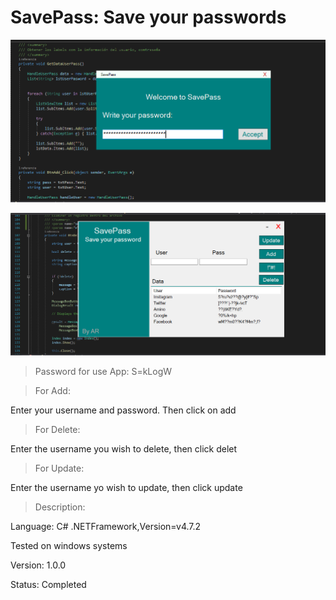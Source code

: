 # SavePass: Save your passwords

![](./Captura.PNG)

![](./Captura2.PNG)

> Password for use App: S=kLogW

> For Add:

Enter your username and password. Then click on add

> For Delete:

Enter the username you wish to delete, then click delet

> For Update:

Enter the username yo wish to update, then click update

> Description:

Language: C# .NETFramework,Version=v4.7.2

Tested on windows systems

Version: 1.0.0

Status: Completed
